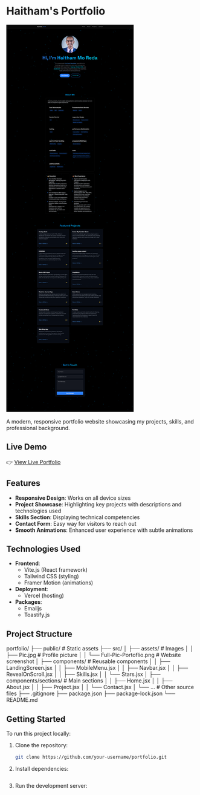 # Haitham's Portfolio

![Portfolio Screenshot](./src/assets/Full-Pic-Portoflio.png) <!-- Add a screenshot if available -->

A modern, responsive portfolio website showcasing my projects, skills, and professional background.

## Live Demo

👉 [View Live Portfolio](https://portfolio-mhkyu4qp6-haitham-mo-redas-projects.vercel.app/)

## Features

- **Responsive Design**: Works on all device sizes
- **Project Showcase**: Highlighting key projects with descriptions and technologies used
- **Skills Section**: Displaying technical competencies
- **Contact Form**: Easy way for visitors to reach out
- **Smooth Animations**: Enhanced user experience with subtle animations

## Technologies Used

- **Frontend**:
  - Vite.js (React framework)
  - Tailwind CSS (styling)
  - Framer Motion (animations)
- **Deployment**:
  - Vercel (hosting)
- **Packages**:
  - Emailjs
  - Toastify.js

## Project Structure

portfolio/
├── public/ # Static assets
├── src/
│ ├── assets/ # Images
│ │ ├── Pic.jpg # Profile picture
│ │ └── Full-Pic-Portoflio.png # Website screenshot
│ ├── components/ # Reusable components
│ │ ├── LandingScreen.jsx
│ │ ├── MobileMenu.jsx
│ │ ├── Navbar.jsx
│ │ ├── RevealOnScroll.jsx
│ │ ├── Skills.jsx
│ │ └── Stars.jsx
│ ├── components/sections/ # Main sections
│ │ ├── Home.jsx
│ │ ├── About.jsx
│ │ ├── Project.jsx
│ │ └── Contact.jsx
│ └── ... # Other source files
├── .gitignore
├── package.json
├── package-lock.json
└── README.md

## Getting Started

To run this project locally:

1. Clone the repository:
   ```bash
   git clone https://github.com/your-username/portfolio.git
   ```
2. Install dependencies:
   ```npm install

   ```
3. Run the development server:
   ```npm run dev

   ```
